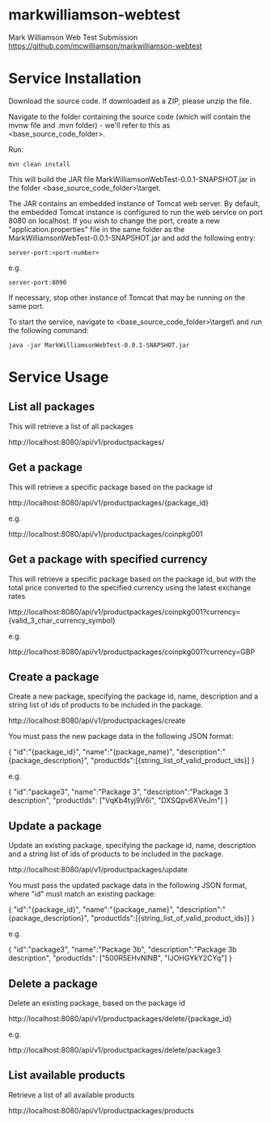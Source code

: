 # markwilliamson-webtest


Mark Williamson
Web Test Submission
https://github.com/mcwilliamson/markwilliamson-webtest


Service Installation
====================
Download the source code. If downloaded as a ZIP, please unzip the file. 

Navigate to the folder containing the source code (which will contain the mvnw file and .mvn folder) - we'll refer to this as <base_source_code_folder>. 

Run: 

	mvn clean install


This will build the JAR file MarkWilliamsonWebTest-0.0.1-SNAPSHOT.jar in the folder <base_source_code_folder>\target\. 

The JAR contains an embedded instance of Tomcat web server. By default, the embedded Tomcat instance is configured to run the web service on port 8080 on localhost. If you wish to change the port, create a new "application.properties" file in the same folder as the MarkWilliamsonWebTest-0.0.1-SNAPSHOT.jar and add the following entry:

	server-port:<port-number>

e.g.

	server-port:8090
  
If necessary, stop other instance of Tomcat that may be running on the same port.

To start the service, navigate to <base_source_code_folder>\target\ and run the following command:

	java -jar MarkWilliamsonWebTest-0.0.1-SNAPSHOT.jar



Service Usage
=============

List all packages 
-----------------
This will retrieve a list of all packages

http://localhost:8080/api/v1/productpackages/


Get a package 
-------------
This will retrieve a specific package based on the package id

http://localhost:8080/api/v1/productpackages/{package_id}

e.g.

http://localhost:8080/api/v1/productpackages/coinpkg001


Get a package with specified currency
-------------------------------------
This will retrieve a specific package based on the package id, but with the total price converted to the specified currency using the latest exchange rates

http://localhost:8080/api/v1/productpackages/coinpkg001?currency={valid_3_char_currency_symbol}

e.g.

http://localhost:8080/api/v1/productpackages/coinpkg001?currency=GBP


Create a package
----------------
Create a new package, specifying the package id, name, description and a string list of ids of products to be included in the package.

http://localhost:8080/api/v1/productpackages/create

You must pass the new package data in the following JSON format:

{ "id":"{package_id}", "name":"{package_name}", "description":"{package_description}", "productIds":[{string_list_of_valid_product_ids}] }

e.g.

{ "id":"package3", "name":"Package 3", "description":"Package 3 description", "productIds": ["VqKb4tyj9V6i", "DXSQpv6XVeJm"] }


Update a package
----------------
Update an existing package, specifying the package id, name, description and a string list of ids of products to be included in the package.

http://localhost:8080/api/v1/productpackages/update

You must pass the updated package data in the following JSON format, where "id" must match an existing package:

{ "id":"{package_id}", "name":"{package_name}", "description":"{package_description}", "productIds":[{string_list_of_valid_product_ids}] }

e.g.

{ "id":"package3", "name":"Package 3b", "description":"Package 3b description", "productIds": ["500R5EHvNlNB", "IJOHGYkY2CYq"] }


Delete a package
--------------------------
Delete an existing package, based on the package id

http://localhost:8080/api/v1/productpackages/delete/{package_id}

e.g.

http://localhost:8080/api/v1/productpackages/delete/package3


List available products
-----------------------
Retrieve a list of all available products

http://localhost:8080/api/v1/productpackages/products
